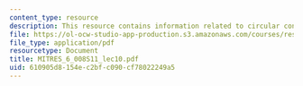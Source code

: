 ```yaml
---
content_type: resource
description: This resource contains information related to circular convolution.
file: https://ol-ocw-studio-app-production.s3.amazonaws.com/courses/res-6-008-digital-signal-processing-spring-2011/610905d8154ec2bfc090cf78022249a5_MITRES_6_008S11_lec10.pdf
file_type: application/pdf
resourcetype: Document
title: MITRES_6_008S11_lec10.pdf
uid: 610905d8-154e-c2bf-c090-cf78022249a5
---
```

